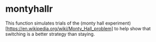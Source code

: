# montyhallr

This function simulates trials of the (monty hall experiment)[https://en.wikipedia.org/wiki/Monty_Hall_problem] to help show that switching is a better strategy than staying.
